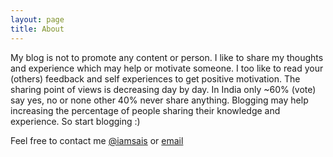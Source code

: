 ```yaml
---
layout: page
title: About
---
```


My blog is not to promote any content or person. I like to share my thoughts and experience which may help or motivate someone. I too like to read your (others) feedback and self experiences to get positive motivation. The sharing point of views is decreasing day by day. In India only ~60% (vote) say yes, no or none other 40% never share anything. Blogging may help increasing the percentage of people sharing their knowledge and experience. So start blogging :)

<p class="message">
Feel free to contact me <a href="https://mobile.twitter.com/iamsais">@iamsais</a> or <a href="mailto:sathish26586@gmail.com">email</a>
</p>